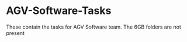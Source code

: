 # AGV-Software-Tasks
These contain the tasks for AGV Software team. The 6GB folders are not present
